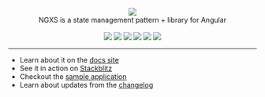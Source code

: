 <p align="center">
  <img src="docs/assets/logo.png">
  <br />
  NGXS is a state management pattern + library for Angular
  <br />
  <br />
  <a href="https://gitter.im/ngxs-community/Lobby"><img src="https://badges.gitter.im/Join%20Chat.svg"></a> <a href="https://badge.fury.io/js/%40ngxs%2Fstore"><img src="https://badge.fury.io/js/%40ngxs%2Fstore.svg"></a> <a href="https://codeclimate.com/github/ngxs/store/maintainability"><img src="https://api.codeclimate.com/v1/badges/c53c013c16e87492cb1e/maintainability" /></a> <a href="https://codeclimate.com/github/ngxs/store/test_coverage"><img src="https://api.codeclimate.com/v1/badges/c53c013c16e87492cb1e/test_coverage" /></a> <a href="https://circleci.com/gh/ngxs/store"><img src="https://circleci.com/gh/ngxs/store/tree/master.svg?style=svg"></a> <a href="https://www.gitbook.io/book/ngxs/ngxs/activity"><img src="https://www.gitbook.io/button/status/book/ngxs/ngxs"></a>
</p>

---

- Learn about it on the [docs site](https://ngxs.gitbooks.io/ngxs/)
- See it in action on [Stackblitz](https://stackblitz.com/edit/ngxs-simple)
- Checkout the [sample application](https://github.com/ngxs/store/tree/master/integration)
- Learn about updates from the [changelog](CHANGELOG.md)
